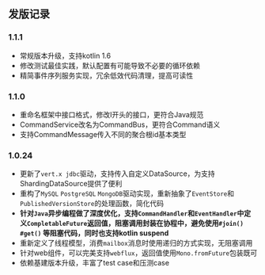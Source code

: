 ## 发版记录

### 1.1.1

- 常规版本升级，支持kotlin 1.6
- 修改测试最佳实践，默认配置有可能导致不必要的循环依赖
- 精简事件序列服务实现，冗余低效代码清理，提高可读性

### 1.1.0

- 重命名框架中接口格式，修改I开头的接口，更符合Java规范
- CommandService改名为CommandBus，更符合Command语义
- 支持CommandMessage传入不同的聚合根id基本类型

### 1.0.24

- 更新了`vert.x jdbc`驱动，支持传入自定义DataSource，为支持ShardingDataSource提供了便利
- 重构了`MySQL` `PostgreSQL` `MongoDB`驱动实现，重新抽象了`EventStore`和`PublishedVersionStore`的处理函数，简化代码
- **针对`Java`异步编程做了深度优化，支持`CommandHandler`和`EventHandler`中定义`CompletableFuture`返回值，阻塞调用封装在协程中，避免使用`#join() #get()`
  等阻塞代码，同时也支持kotlin suspend**
- 重新定义了线程模型，消费`mailbox`消息时使用递归的方式实现，无阻塞调用
- 针对web组件，可以完美支持`webflux`，返回值使用`Mono.fromFuture`包装既可
- 依赖基建版本升级，丰富了test case和压测case
